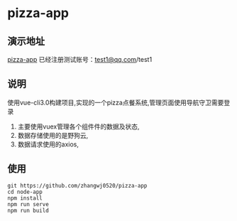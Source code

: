 # pizza-app

## 演示地址
[pizza-app](https://pizza-vue.herokuapp.com//)
 已经注册测试账号：test1@qq.com/test1

## 说明
使用vue-cli3.0构建项目,实现的一个pizza点餐系统,管理页面使用导航守卫需要登录
1. 主要使用vuex管理各个组件件的数据及状态,
2. 数据存储使用的是野狗云,
3. 数据请求使用的axios,

## 使用
```
git https://github.com/zhangwj0520/pizza-app
cd node-app
npm install
npm run serve
npm run build